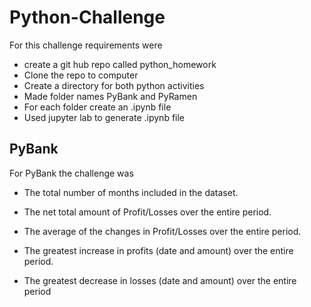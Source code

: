 # Python-Challenge

For this challenge requirements were
* create a git hub repo called python_homework
* Clone the repo to computer
* Create a directory for both python activities
* Made folder names PyBank and PyRamen
* For each folder create an .ipynb file 
* Used jupyter lab to generate .ipynb file


## PyBank

For PyBank the challenge was

* The total number of months included in the dataset.


* The net total amount of Profit/Losses over the entire period.


* The average of the changes in Profit/Losses over the entire period.


* The greatest increase in profits (date and amount) over the entire period.


* The greatest decrease in losses (date and amount) over the entire period
